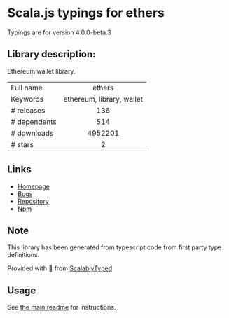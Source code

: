 
# Scala.js typings for ethers

Typings are for version 4.0.0-beta.3

## Library description:
Ethereum wallet library.

|                    |                 |
| ------------------ | :-------------: |
| Full name          | ethers |
| Keywords           | ethereum, library, wallet |
| # releases         | 136 |
| # dependents       | 514 |
| # downloads        | 4952201 |
| # stars            | 2 |

## Links
- [Homepage](https://github.com/ethers-io/ethers.js#readme)
- [Bugs](https://github.com/ethers-io/ethers.js/issues)
- [Repository](https://github.com/ethers-io/ethers.js)
- [Npm](https://www.npmjs.com/package/ethers)
    


## Note
This library has been generated from typescript code from first party type definitions.

Provided with :purple_heart: from [ScalablyTyped](https://github.com/oyvindberg/ScalablyTyped)

## Usage
See [the main readme](../../readme.md) for instructions.



